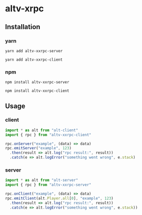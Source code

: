# altv-xrpc

## Installation

### yarn
```
yarn add altv-xxrpc-server
```
```
yarn add altv-xxrpc-client
```

### npm
```
npm install altv-xxrpc-server
```
```
npm install altv-xxrpc-client
```


## Usage

### client
```ts
import * as alt from "alt-client"
import { rpc } from "altv-xxrpc-client"

rpc.onServer("example", (data) => data)
rpc.emitServer("example", 123)
  .then(result => alt.log("rpc result:", result))
  .catch(e => alt.logError("something went wrong", e.stack)
```

### server
```ts
import * as alt from "alt-server"
import { rpc } from "altv-xxrpc-server"

rpc.onClient("example", (data) => data)
rpc.emitClient(alt.Player.all[0], "example", 123)
  .then(result => alt.log("rpc result:", result))
  .catch(e => alt.logError("something went wrong", e.stack))
```
